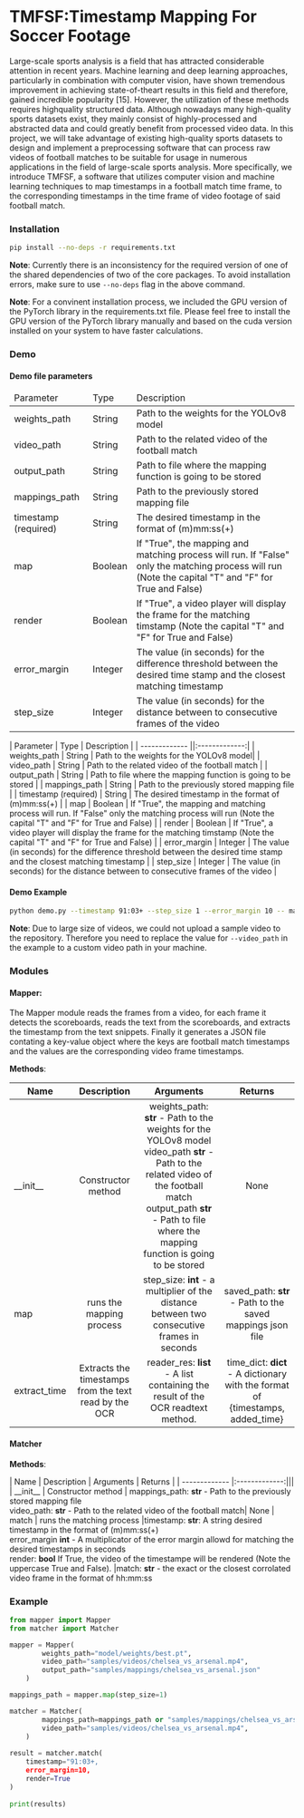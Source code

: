 # TMFSF:Timestamp Mapping For Soccer Footage

Large-scale sports analysis is a field that has attracted considerable attention in recent years. Machine learning and deep learning approaches, particularly in combination with computer vision,
have shown tremendous improvement in achieving state-of-theart results in this field and therefore, gained incredible popularity [15]. However, the utilization of these methods requires highquality structured data. Although nowadays many high-quality
sports datasets exist, they mainly consist of highly-processed and
abstracted data and could greatly benefit from processed video
data. In this project, we will take advantage of existing high-quality
sports datasets to design and implement a preprocessing software
that can process raw videos of football matches to be suitable for
usage in numerous applications in the field of large-scale sports
analysis. More specifically, we introduce TMFSF, a software that
utilizes computer vision and machine learning techniques to map
timestamps in a football match time frame, to the corresponding
timestamps in the time frame of video footage of said football match.


### Installation
```sh
pip install --no-deps -r requirements.txt
```
**Note**: Currently there is an inconsistency for the required version of one of the shared dependencies of two of the core packages. To avoid installation errors, make sure to use ```--no-deps``` flag in the above command.

**Note**: For a convinent installation process, we included the GPU version of the PyTorch library in the requirements.txt file. Please feel free to install the GPU version of the PyTorch library manually and based on the cuda version installed on your system to have faster calculations.

### Demo

#### Demo file parameters

<table>
      <thead>
        <tr>
          <td>Parameter</td>
          <td>Type</td>
          <td>Description</td>
        </tr>
      </thead>
      <tbody>
        <tr>
          <td>weights_path</td>
          <td>String</td>
          <td>Path to the weights for the YOLOv8 model</td>
        </tr>
        <tr>
          <td>video_path</td>
          <td>String</td>
          <td>Path to the related video of the football match</td>
        </tr>
        <tr>
          <td>output_path</td>
          <td>String</td>
          <td>Path to file where the mapping function is going to be stored</td>
        </tr>
        <tr>
          <td>mappings_path</td>
          <td>String</td>
          <td>Path to the previously stored mapping file</td>
        </tr>
        <tr>
          <td>timestamp (required)</td>
          <td>String</td>
          <td>The desired timestamp in the format of (m)mm:ss(+)</td>
        </tr>
        <tr>
          <td>map</td>
          <td>Boolean</td>
          <td>
            If "True", the mapping and matching process will run. If "False"
            only the matching process will run (Note the capital "T" and "F" for
            True and False)
          </td>
        </tr>
        <tr>
          <td>render</td>
          <td>Boolean</td>
          <td>
            If "True", a video player will display the frame for the matching
            timstamp (Note the capital "T" and "F" for True and False)
          </td>
        </tr>
        <tr>
          <td>error_margin</td>
          <td>Integer</td>
          <td>
            The value (in seconds) for the difference threshold between the
            desired time stamp and the closest matching timestamp
          </td>
        </tr>
        <tr>
          <td>step_size</td>
          <td>Integer</td>
          <td>
            The value (in seconds) for the distance between to consecutive
            frames of the video
          </td>
        </tr>
      </tbody>
    </table>

| Parameter  | Type | Description |
| ------------- ||:-------------:|
| weights_path | String | Path to the weights for the YOLOv8 model|
| video_path     | String | Path to the related video of the football match |
| output_path      | String | Path to file where the mapping function is going to be stored |
| mappings_path      | String | Path to the previously stored mapping file |
| timestamp (required)     | String | The desired timestamp in the format of (m)mm:ss(+) |
| map     | Boolean | If "True", the mapping and matching process will run. If "False" only the matching process will run (Note the capital "T" and "F" for True and False) |
| render     | Boolean | If "True", a video player will display the frame for the matching timstamp (Note the capital "T" and "F" for True and False) |
| error_margin      | Integer | The value (in seconds) for the difference threshold between the desired time stamp and the closest matching timestamp |
| step_size      | Integer | The value (in seconds) for the distance between to consecutive frames of the video |

#### Demo Example
```sh
python demo.py --timestamp 91:03+ --step_size 1 --error_margin 10 -- map True --render True --weights_path model/weights/best.pt --video_path samples/videos/chelsea_vs_arsenal.mp4 --output_path samples/mappings/chelsea_vs_arsenal.json --mappings_path samples/mappings/chelsea_vs_arsenal.json
```

**Note**: Due to large size of videos, we could not upload a sample video to the repository. Therefore you need to replace the value for ```--video_path``` in the example to a custom video path in your machine.

### Modules

#### Mapper:
The Mapper module reads the frames from a video, for each frame it detects the scoreboards, reads the text from the scoreboards, and extracts the timestamp from the text snippets. Finally it generates a JSON file contating a key-value object where the keys are football match timestamps and the values are the corresponding video frame timestamps.


**Methods**:

| Name  | Description | Arguments | Returns |
| ------------- |:-------------:|:-------------:|:-------------:|
| \_\_init__      |   Constructor method   | weights_path: **str** - Path to the weights for the YOLOv8 model <br /> video_path **str** - Path to the related video of the football match <br /> output_path **str** - Path to file where the mapping function is going to be stored <br />| None
| map      | runs the mapping process     |step_size: **int** - a multiplier of the distance between two consecutive frames in seconds |saved_path: **str** - Path to the saved mappings json file
| extract_time | Extracts the timestamps from the text read by the OCR     | reader_res: **list** - A list containing the result of the OCR readtext method. | time_dict: **dict** - A dictionary with the format of {timestamps, added_time}

  
#### Matcher
            
**Methods**:

| Name  | Description | Arguments | Returns |
| ------------- |:-------------:|||
| \_\_init__      |   Constructor method   | mappings_path: **str** - Path to the previously stored mapping file <br/> video_path: **str** - Path to the related video of the football match| None
| match      | runs the matching process     |timestamp: **str**: A string desired timestamp in the format of (m)mm:ss(+) <br />  error_margin **int** - A multiplicator of the error margin allowd for matching the desired timestamps in seconds <br /> render: **bool** If True, the video of the timestampe will be rendered (Note the uppercase True and False). |match: **str** - the exact or the closest corrolated video frame in the format of hh:mm:ss


### Example
```py
from mapper import Mapper
from matcher import Matcher

mapper = Mapper(
        weights_path="model/weights/best.pt",
        video_path="samples/videos/chelsea_vs_arsenal.mp4",
        output_path="samples/mappings/chelsea_vs_arsenal.json"
    )

mappings_path = mapper.map(step_size=1)

matcher = Matcher(
        mappings_path=mappings_path or "samples/mappings/chelsea_vs_arsenal.json",
        video_path="samples/videos/chelsea_vs_arsenal.mp4",
    )
    
result = matcher.match(
    timestamp="91:03+,
    error_margin=10,
    render=True
)
  
print(results)
```
